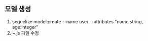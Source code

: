## 모델 생성
1. sequelize model:create --name user --attributes "name:string, age:integer"
2. ~.js 파일 수정